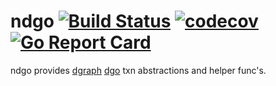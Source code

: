 # ndgo [![Build Status](https://travis-ci.org/ppp225/ndgo.svg?branch=master)](https://travis-ci.org/ppp225/ndgo) [![codecov](https://codecov.io/gh/ppp225/ndgo/branch/master/graph/badge.svg)](https://codecov.io/gh/ppp225/ndgo) [![Go Report Card](https://goreportcard.com/badge/github.com/ppp225/ndgo)](https://goreportcard.com/report/github.com/ppp225/ndgo)
ndgo provides [dgraph](https://github.com/dgraph-io) [dgo](https://github.com/dgraph-io/dgo) txn abstractions and helper func's.
